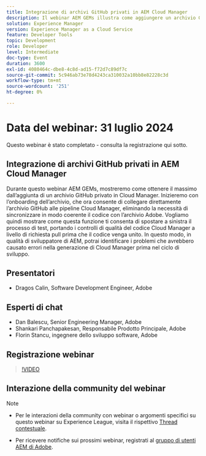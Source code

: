 ```yaml
---
title: Integrazione di archivi GitHub privati in AEM Cloud Manager
description: Il webinar AEM GEMs illustra come aggiungere un archivio GitHub privato in Cloud Manager, collegarlo direttamente alle pipeline e testare a sinistra per identificare i problemi a livello di richiesta di pull prima di unire il codice.
solution: Experience Manager
version: Experience Manager as a Cloud Service
feature: Developer Tools
topic: Development
role: Developer
level: Intermediate
doc-type: Event
duration: 3600
exl-id: 4080464c-dbe8-4c8d-ad15-f72d7c89df7c
source-git-commit: 5c946ab73e78d4243ca310032a10bb8e82228c3d
workflow-type: tm+mt
source-wordcount: '251'
ht-degree: 0%

---
```


# Data del webinar: 31 luglio 2024

Questo webinar è stato completato - consulta la registrazione qui sotto.

## Integrazione di archivi GitHub privati in AEM Cloud Manager

Durante questo webinar AEM GEMs, mostreremo come ottenere il massimo dall’aggiunta di un archivio GitHub privato in Cloud Manager. Inizieremo con l’onboarding dell’archivio, che ora consente di collegare direttamente l’archivio GitHub alle pipeline Cloud Manager, eliminando la necessità di sincronizzare in modo coerente il codice con l’archivio Adobe. Vogliamo quindi mostrare come questa funzione ti consenta di spostare a sinistra il processo di test, portando i controlli di qualità del codice Cloud Manager a livello di richiesta pull prima che il codice venga unito. In questo modo, in qualità di sviluppatore di AEM, potrai identificare i problemi che avrebbero causato errori nella generazione di Cloud Manager prima nel ciclo di sviluppo.

## Presentatori

* Dragos Calin, Software Development Engineer, Adobe

## Esperti di chat

* Dan Balescu, Senior Engineering Manager, Adobe
* Shankari Panchapakesan, Responsabile Prodotto Principale, Adobe
* Florin Stancu, ingegnere dello sviluppo software, Adobe

## Registrazione webinar

>[!VIDEO](https://video.tv.adobe.com/v/3432350)

## Interazione della community del webinar

>[!NOTE]
>
>* Per le interazioni della community con webinar o argomenti specifici su questo webinar su Experience League, visita il rispettivo [Thread contestuale](https://adobe.ly/4f1jhMo).
>
>* Per ricevere notifiche sui prossimi webinar, registrati al [gruppo di utenti AEM di Adobe](https://aem-augs.adobe.com/).
